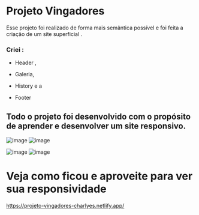 # Projeto Vingadores
Esse projeto foi  realizado de forma mais semântica possível e foi feita a criação de um site superficial .
### Criei :
+ Header ,
- Galeria,
+ History e a
- Footer

## Todo o projeto foi desenvolvido com o propósito de aprender e desenvolver um site responsivo.

![image](https://user-images.githubusercontent.com/98665329/221964587-5ad5fc29-72b2-49a6-b30a-3e452e12fdf6.png)
![image](https://user-images.githubusercontent.com/98665329/221965285-2a31f6e5-a21d-45b5-a2d8-3bfd24c482e1.png)


![image](https://user-images.githubusercontent.com/98665329/221964986-f85dbf63-ceca-41fd-91f6-e0daa7fa29af.png)
![image](https://user-images.githubusercontent.com/98665329/221965094-7895682a-5511-428c-857d-21c4daf92815.png)


#
# Veja como ficou e aproveite para ver sua responsividade

https://projeto-vingadores-charlyes.netlify.app/
